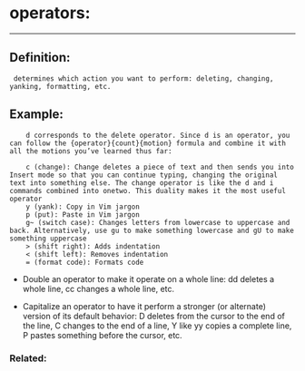 # operators:
---

## Definition:
```
 determines which action you want to perform: deleting, changing, yanking, formatting, etc.
```

## Example:

```
    d corresponds to the delete operator. Since d is an operator, you can follow the {operator}{count}{motion} formula and combine it with all the motions you’ve learned thus far:

    c (change): Change deletes a piece of text and then sends you into Insert mode so that you can continue typing, changing the original text into something else. The change operator is like the d and i commands combined into onetwo. This duality makes it the most useful operator
    y (yank): Copy in Vim jargon
    p (put): Paste in Vim jargon
    g~ (switch case): Changes letters from lowercase to uppercase and back. Alternatively, use gu to make something lowercase and gU to make something uppercase
    > (shift right): Adds indentation
    < (shift left): Removes indentation
    = (format code): Formats code
```

- Double an operator to make it operate on a whole line: dd deletes a whole line, cc changes a whole line, etc.

- Capitalize an operator to have it perform a stronger (or alternate) version of its default behavior: D deletes from the cursor to the end of the line, C changes to the end of a line, Y like yy copies a complete line, P pastes something before the cursor, etc.

### Related: